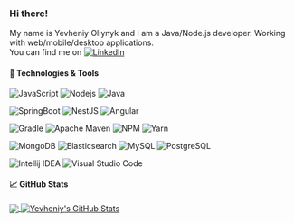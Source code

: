 ### Hi there!

My name is Yevheniy Oliynyk and I am a Java/Node.js developer. Working with web/mobile/desktop applications.  
You can find me on [![LinkedIn][1.1]][1]

#### 🔧 Technologies & Tools

![JavaScript](https://img.shields.io/badge/-JavaScript-151515?logo=javascript&cacheSeconds=10000)
![Nodejs](https://img.shields.io/badge/-Nodejs-151515?logo=Node.js&cacheSeconds=10000&logoColor=339933)
![Java](https://img.shields.io/badge/-java-151515?logo=java&cacheSeconds=10000&logoColor=007396)

![SpringBoot](https://img.shields.io/badge/-spring-151515?logo=spring&cacheSeconds=10000&logoColor=6DB33F)
![NestJS](https://img.shields.io/badge/-NestJS-151515?logo=NestJS&cacheSeconds=10000&logoColor=E0234E)
![Angular](https://img.shields.io/badge/-Angular-151515?logo=Angular&cacheSeconds=10000&logoColor=DD0031)

![Gradle](https://img.shields.io/badge/-Gradle-151515?logo=Gradle&cacheSeconds=10000&logoColor=02303A)
![Apache Maven](https://img.shields.io/badge/-Apache%20Maven-151515?logo=Apache%20Maven&cacheSeconds=10000&logoColor=C71A36)
![NPM](https://img.shields.io/badge/-NPM-151515?logo=NPM&cacheSeconds=10000&logoColor=CB3837)
![Yarn](https://img.shields.io/badge/-Yarn-151515?logo=Yarn&cacheSeconds=10000&logoColor=2C8EBB)

![MongoDB](https://img.shields.io/badge/-MongoDB-151515?logo=MongoDB&cacheSeconds=10000&logoColor=47A248)
![Elasticsearch](https://img.shields.io/badge/-Elasticsearch-151515?logo=Elasticsearch&cacheSeconds=10000&logoColor=005571)
![MySQL](https://img.shields.io/badge/-MySQL-151515?logo=MySQL&cacheSeconds=10000&logoColor=4479A1)
![PostgreSQL](https://img.shields.io/badge/-PostgreSQL-151515?logo=PostgreSQL&cacheSeconds=10000&logoColor=336791)

![Intellij IDEA](https://img.shields.io/badge/-Intellij%20IDEA-151515?logo=Intellij%20IDEA&cacheSeconds=10000)
![Visual Studio Code](https://img.shields.io/badge/-Visual%20Studio%20Code-151515?logo=Visual%20Studio%20Code&cacheSeconds=10000&logoColor=007ACC)

#### :chart_with_upwards_trend: GitHub Stats

<a href="https://github.com/yevheniyJ/yevheniy-oliynyk">
  <img align="center" src="https://github-readme-stats.vercel.app/api/top-langs/?username=yevheniyJ&hide=html,freemarker&theme=dark" />
</a>
<a href="https://github.com/yevheniyJ/yevheniy-oliynyk">
  <img align="center" src="https://github-readme-stats.vercel.app/api?username=yevheniyJ&show_icons=true&line_height=27&theme=dark" alt="Yevheniy's GitHub Stats" />
</a>

<!-- icons without padding -->

[1.1]: https://raw.githubusercontent.com/MartinHeinz/MartinHeinz/master/linkedin-3-16.png


<!-- links to your social media accounts -->

[1]: https://www.linkedin.com/in/yevheniy-oliynyk-971b4ba4/
